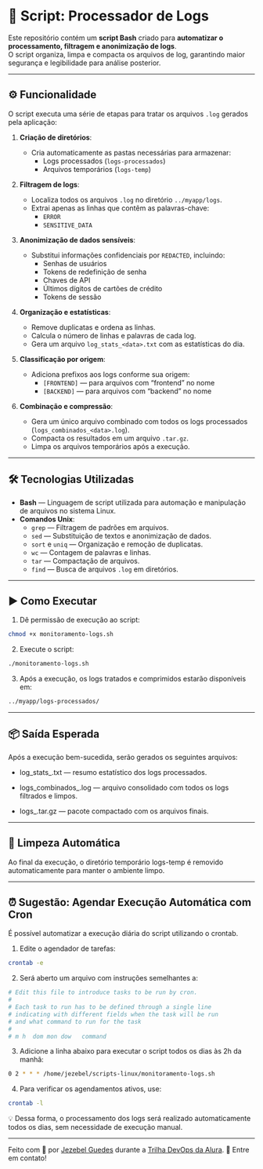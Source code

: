 # 🧩 Script: Processador de Logs

Este repositório contém um **script Bash** criado para **automatizar o processamento, filtragem e anonimização de logs**.  
O script organiza, limpa e compacta os arquivos de log, garantindo maior segurança e legibilidade para análise posterior.

---
## ⚙️ Funcionalidade

O script executa uma série de etapas para tratar os arquivos `.log` gerados pela aplicação:

1. **Criação de diretórios**:
   - Cria automaticamente as pastas necessárias para armazenar:
     - Logs processados (`logs-processados`)
     - Arquivos temporários (`logs-temp`)

2. **Filtragem de logs**:
   - Localiza todos os arquivos `.log` no diretório `../myapp/logs`.
   - Extrai apenas as linhas que contêm as palavras-chave:
     - `ERROR`
     - `SENSITIVE_DATA`

3. **Anonimização de dados sensíveis**:
   - Substitui informações confidenciais por `REDACTED`, incluindo:
     - Senhas de usuários  
     - Tokens de redefinição de senha  
     - Chaves de API  
     - Últimos dígitos de cartões de crédito  
     - Tokens de sessão

4. **Organização e estatísticas**:
   - Remove duplicatas e ordena as linhas.
   - Calcula o número de linhas e palavras de cada log.
   - Gera um arquivo `log_stats_<data>.txt` com as estatísticas do dia.

5. **Classificação por origem**:
   - Adiciona prefixos aos logs conforme sua origem:
     - `[FRONTEND]` — para arquivos com “frontend” no nome
     - `[BACKEND]` — para arquivos com “backend” no nome

6. **Combinação e compressão**:
   - Gera um único arquivo combinado com todos os logs processados (`logs_combinados_<data>.log`).
   - Compacta os resultados em um arquivo `.tar.gz`.
   - Limpa os arquivos temporários após a execução.

---

## 🛠️ Tecnologias Utilizadas

- **Bash** — Linguagem de script utilizada para automação e manipulação de arquivos no sistema Linux.
- **Comandos Unix**:
  - `grep` — Filtragem de padrões em arquivos.
  - `sed` — Substituição de textos e anonimização de dados.
  - `sort` e `uniq` — Organização e remoção de duplicatas.
  - `wc` — Contagem de palavras e linhas.
  - `tar` — Compactação de arquivos.
  - `find` — Busca de arquivos `.log` em diretórios.

---

## ▶️ Como Executar

1. Dê permissão de execução ao script:
```bash
chmod +x monitoramento-logs.sh
```

2. Execute o script:
```bash
./monitoramento-logs.sh
```

3. Após a execução, os logs tratados e comprimidos estarão disponíveis em:
```bash
../myapp/logs-processados/
```
---

## 📦 Saída Esperada

Após a execução bem-sucedida, serão gerados os seguintes arquivos:

- log_stats_<data>.txt — resumo estatístico dos logs processados.

- logs_combinados_<data>.log — arquivo consolidado com todos os logs filtrados e limpos.

- logs_<data>.tar.gz — pacote compactado com os arquivos finais.

---

## 🧹 Limpeza Automática

Ao final da execução, o diretório temporário logs-temp é removido automaticamente para manter o ambiente limpo.

---

## ⏰ Sugestão: Agendar Execução Automática com Cron

É possível automatizar a execução diária do script utilizando o crontab.

1. Edite o agendador de tarefas:
```bash
crontab -e
```

2. Será aberto um arquivo com instruções semelhantes a:
```bash
# Edit this file to introduce tasks to be run by cron.
#
# Each task to run has to be defined through a single line
# indicating with different fields when the task will be run
# and what command to run for the task
#
# m h  dom mon dow   command
```

3. Adicione a linha abaixo para executar o script todos os dias às 2h da manhã:
```bash
0 2 * * * /home/jezebel/scripts-linux/monitoramento-logs.sh
```

4. Para verificar os agendamentos ativos, use:
```bash
crontab -l
```

💡 Dessa forma, o processamento dos logs será realizado automaticamente todos os dias, sem necessidade de execução manual.

---
Feito com 💙 por [Jezebel Guedes](https://www.linkedin.com/in/jezebel-guedes/) durante a [Trilha DevOps da Alura](https://cursos.alura.com.br/course/linux-criando-script-processamento-arquivos-logs).
👋 Entre em contato!